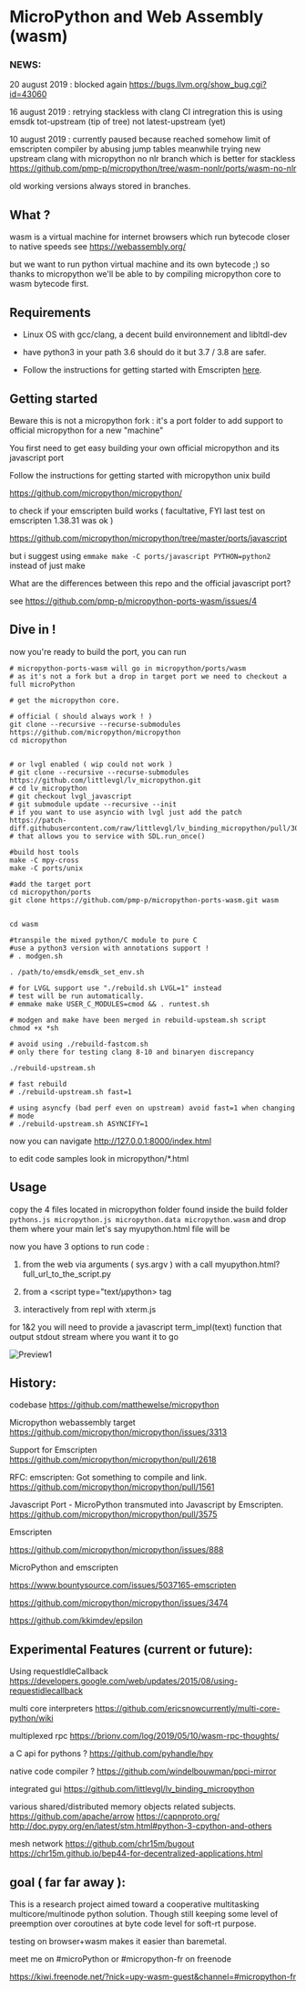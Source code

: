 # MicroPython and Web Assembly (wasm)

### NEWS:

20 august 2019 : blocked again https://bugs.llvm.org/show_bug.cgi?id=43060

16 august 2019 : retrying stackless with clang CI intregration
 this is using emsdk tot-upstream (tip of tree) not latest-upstream (yet)


10 august 2019 : currently paused because reached somehow limit of emscripten compiler by abusing jump tables
   meanwhile trying new upstream clang with micropython no nlr branch which is better for stackless
https://github.com/pmp-p/micropython/tree/wasm-nonlr/ports/wasm-no-nlr


old working versions always stored in branches.



## What ?

wasm is a virtual machine for internet browsers which run bytecode closer to native speeds
see https://webassembly.org/

but we want to run python virtual machine and its own bytecode ;) so thanks to micropython
we'll be able to by compiling micropython core to wasm bytecode first.



## Requirements

 - Linux OS with gcc/clang, a decent build environnement and libltdl-dev

 - have python3 in your path 3.6 should do it but 3.7 / 3.8 are safer.

 - Follow the instructions for getting started with Emscripten [here](http://kripken.github.io/emscripten-site/docs/getting_started/downloads.html).



## Getting started

Beware this is not a micropython fork :
 it's a port folder to add support to official micropython for a new "machine"


You first need to get easy building your own official micropython and its javascript port


Follow the instructions for getting started with micropython unix build

https://github.com/micropython/micropython/


to check if your emscripten build works ( facultative, FYI last test on emscripten 1.38.31 was ok )

https://github.com/micropython/micropython/tree/master/ports/javascript

but i suggest using ```emmake make -C ports/javascript PYTHON=python2``` instead of just make



What are the differences between this repo and the official javascript port?

see https://github.com/pmp-p/micropython-ports-wasm/issues/4


## Dive in !

now you're ready to build the port, you can run

```
# micropython-ports-wasm will go in micropython/ports/wasm
# as it's not a fork but a drop in target port we need to checkout a full microPython

# get the micropython core.

# official ( should always work ! )
git clone --recursive --recurse-submodules https://github.com/micropython/micropython
cd micropython


# or lvgl enabled ( wip could not work )
# git clone --recursive --recurse-submodules https://github.com/littlevgl/lv_micropython.git
# cd lv_micropython
# git checkout lvgl_javascript
# git submodule update --recursive --init
# if you want to use asyncio with lvgl just add the patch https://patch-diff.githubusercontent.com/raw/littlevgl/lv_binding_micropython/pull/30.diff
# that allows you to service with SDL.run_once()

#build host tools
make -C mpy-cross
make -C ports/unix

#add the target port
cd micropython/ports
git clone https://github.com/pmp-p/micropython-ports-wasm.git wasm


cd wasm

#transpile the mixed python/C module to pure C
#use a python3 version with annotations support !
# . modgen.sh

. /path/to/emsdk/emsdk_set_env.sh

# for LVGL support use "./rebuild.sh LVGL=1" instead
# test will be run automatically.
# emmake make USER_C_MODULES=cmod && . runtest.sh

# modgen and make have been merged in rebuild-upsteam.sh script
chmod +x *sh

# avoid using ./rebuild-fastcom.sh
# only there for testing clang 8-10 and binaryen discrepancy

./rebuild-upstream.sh

# fast rebuild
# ./rebuild-upstream.sh fast=1

# using asyncfy (bad perf even on upstream) avoid fast=1 when changing
# mode
# ./rebuild-upstream.sh ASYNCIFY=1

```

now you can navigate http://127.0.0.1:8000/index.html

to edit code samples look in micropython/*.html


## Usage


copy the 4 files located in micropython folder found inside the build folder
 ``pythons.js micropython.js micropython.data micropython.wasm``
and drop them where your main let's say myupython.html file will be

now you have 3 options to run code :

 1) from the web via arguments ( sys.argv ) with a call myupython.html?full_url_to_the_script.py

 2) from a <script type="text/µpython> tag

 3) interactively from repl with xterm.js


for 1&2 you will need to provide a javascript term_impl(text) function that output stdout stream where you want it to go



![Preview1](./docs/runtest.png)



## History:

codebase
https://github.com/matthewelse/micropython

Micropython webassembly target
https://github.com/micropython/micropython/issues/3313

Support for Emscripten
https://github.com/micropython/micropython/pull/2618

RFC: emscripten: Got something to compile and link.
https://github.com/micropython/micropython/pull/1561

Javascript Port - MicroPython transmuted into Javascript by Emscripten.
https://github.com/micropython/micropython/pull/3575

Emscripten

https://github.com/micropython/micropython/issues/888


MicroPython and emscripten

https://www.bountysource.com/issues/5037165-emscripten

https://github.com/micropython/micropython/issues/3474

https://github.com/kkimdev/epsilon



## Experimental Features (current or future):

Using requestIdleCallback
https://developers.google.com/web/updates/2015/08/using-requestidlecallback

multi core interpreters
https://github.com/ericsnowcurrently/multi-core-python/wiki

multiplexed rpc
https://brionv.com/log/2019/05/10/wasm-rpc-thoughts/

a C api for pythons ?
https://github.com/pyhandle/hpy


native code compiler ?
https://github.com/windelbouwman/ppci-mirror


integrated gui
https://github.com/littlevgl/lv_binding_micropython


various shared/distributed memory objects related subjects.
https://github.com/apache/arrow
https://capnproto.org/
http://doc.pypy.org/en/latest/stm.html#python-3-cpython-and-others

mesh network
https://github.com/chr15m/bugout
https://chr15m.github.io/bep44-for-decentralized-applications.html




## goal ( far far away ):


This is a research project aimed toward a cooperative multitasking multicore/multinode python solution.
Though still keeping some level of preemption over coroutines at byte code level for soft-rt purpose.


testing on browser+wasm makes it easier than baremetal.




meet me on  #microPython or #micropython-fr on freenode

https://kiwi.freenode.net/?nick=upy-wasm-guest&channel=#micropython-fr



#

